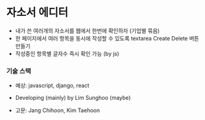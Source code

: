 # 자소서 에디터
- 내가 쓴 여러개의 자소서를 웹에서 한번에 확인하자 (기업별 묶음)
- 한 페이지에서 여러 항목을 동시에 작성할 수 있도록 textarea Create Delete 버튼 만들기
- 작성중인 항목별 글자수 즉시 확인 가능 (by js)

### 기술 스택
- 예상: javascript, django, react

- Developing (mainly) by Lim Sunghoo (maybe)
- 고문: Jang Chihoon, Kim Taehoon
